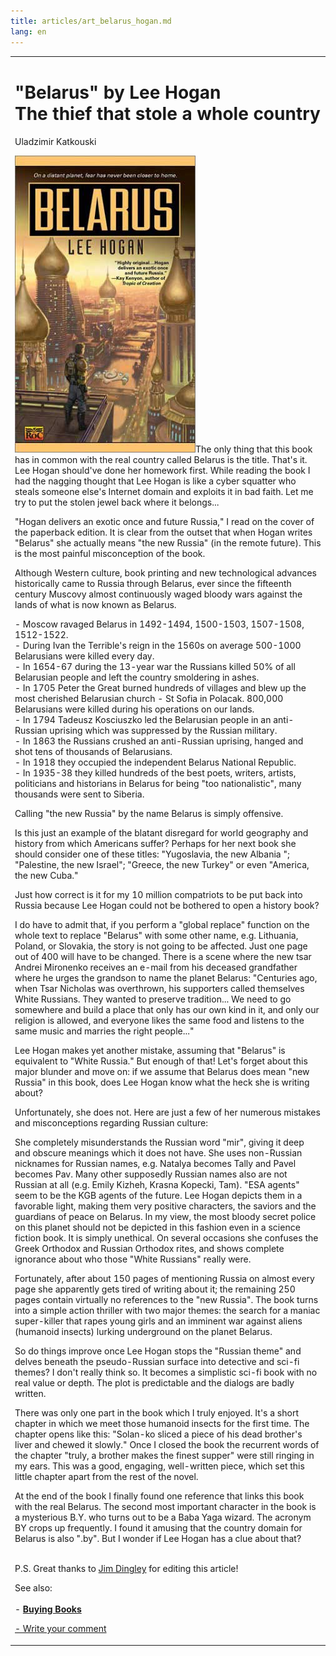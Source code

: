 ```yaml
---
title: articles/art_belarus_hogan.md 
lang: en
---
```



<table>
<tbody>
<tr class="odd">

<td>
<h1 id="belarus-by-lee-hogan-the-thief-that-stole-a-whole-country">"Belarus" by Lee Hogan<br />
The thief that stole a whole country</h1>
<p>Uladzimir Katkouski</p>
<p><a href="http://www.amazon.com/exec/obidos/ASIN/0451458680/belarusianlan-20"><img src="belarus_hogan1.jpg" width="289" height="475" alt="Belarus by Lee Hogan, book cover" /></a>The only thing that this book has in common with the real country called Belarus is the title. That's it. Lee Hogan should've done her homework first. While reading the book I had the nagging thought that Lee Hogan is like a cyber squatter who steals someone else's Internet domain and exploits it in bad faith. Let me try to put the stolen jewel back where it belongs...</p>
<p>"Hogan delivers an exotic once and future Russia," I read on the cover of the paperback edition. It is clear from the outset that when Hogan writes "Belarus" she actually means "the new Russia" (in the remote future). This is the most painful misconception of the book.</p>
<p>Although Western culture, book printing and new technological advances historically came to Russia through Belarus, ever since the fifteenth century Muscovy almost continuously waged bloody wars against the lands of what is now known as Belarus.</p>
<p>- Moscow ravaged Belarus in 1492-1494, 1500-1503, 1507-1508, 1512-1522.<br />
- During Ivan the Terrible's reign in the 1560s on average 500-1000 Belarusians were killed every day.<br />
- In 1654-67 during the 13-year war the Russians killed 50% of all Belarusian people and left the country smoldering in ashes.<br />
- In 1705 Peter the Great burned hundreds of villages and blew up the most cherished Belarusian church - St Sofia in Polacak. 800,000 Belarusians were killed during his operations on our lands.<br />
- In 1794 Tadeusz Kosciuszko led the Belarusian people in an anti-Russian uprising which was suppressed by the Russian military.<br />
- In 1863 the Russians crushed an anti-Russian uprising, hanged and shot tens of thousands of Belarusians.<br />
- In 1918 they occupied the independent Belarus National Republic.<br />
- In 1935-38 they killed hundreds of the best poets, writers, artists, politicians and historians in Belarus for being "too nationalistic", many thousands were sent to Siberia.</p>
<p>Calling "the new Russia" by the name Belarus is simply offensive.</p>
<p>Is this just an example of the blatant disregard for world geography and history from which Americans suffer? Perhaps for her next book she should consider one of these titles: "Yugoslavia, the new Albania "; "Palestine, the new Israel"; "Greece, the new Turkey" or even "America, the new Cuba."</p>
<p>Just how correct is it for my 10 million compatriots to be put back into Russia because Lee Hogan could not be bothered to open a history book?</p>
<p>I do have to admit that, if you perform a "global replace" function on the whole text to replace "Belarus" with some other name, e.g. Lithuania, Poland, or Slovakia, the story is not going to be affected. Just one page out of 400 will have to be changed. There is a scene where the new tsar Andrei Mironenko receives an e-mail from his deceased grandfather where he urges the grandson to name the planet Belarus: "Centuries ago, when Tsar Nicholas was overthrown, his supporters called themselves White Russians. They wanted to preserve tradition... We need to go somewhere and build a place that only has our own kind in it, and only our religion is allowed, and everyone likes the same food and listens to the same music and marries the right people..."</p>
<p>Lee Hogan makes yet another mistake, assuming that "Belarus" is equivalent to "White Russia." But enough of that! Let's forget about this major blunder and move on: if we assume that Belarus does mean "new Russia" in this book, does Lee Hogan know what the heck she is writing about?</p>
<p>Unfortunately, she does not. Here are just a few of her numerous mistakes and misconceptions regarding Russian culture:</p>
<p>She completely misunderstands the Russian word "mir", giving it deep and obscure meanings which it does not have. She uses non-Russian nicknames for Russian names, e.g. Natalya becomes Tally and Pavel becomes Pav. Many other supposedly Russian names also are not Russian at all (e.g. Emily Kizheh, Krasna Kopecki, Tam). "ESA agents" seem to be the KGB agents of the future. Lee Hogan depicts them in a favorable light, making them very positive characters, the saviors and the guardians of peace on Belarus. In my view, the most bloody secret police on this planet should not be depicted in this fashion even in a science fiction book. It is simply unethical. On several occasions she confuses the Greek Orthodox and Russian Orthodox rites, and shows complete ignorance about who those "White Russians" really were.</p>
<p>Fortunately, after about 150 pages of mentioning Russia on almost every page she apparently gets tired of writing about it; the remaining 250 pages contain virtually no references to the "new Russia". The book turns into a simple action thriller with two major themes: the search for a maniac super-killer that rapes young girls and an imminent war against aliens (humanoid insects) lurking underground on the planet Belarus.</p>
<p>So do things improve once Lee Hogan stops the "Russian theme" and delves beneath the pseudo-Russian surface into detective and sci-fi themes? I don't really think so. It becomes a simplistic sci-fi book with no real value or depth. The plot is predictable and the dialogs are badly written.</p>
<p>There was only one part in the book which I truly enjoyed. It's a short chapter in which we meet those humanoid insects for the first time. The chapter opens like this: "Solan-ko sliced a piece of his dead brother's liver and chewed it slowly." Once I closed the book the recurrent words of the chapter "truly, a brother makes the finest supper" were still ringing in my ears. This was a good, engaging, well-written piece, which set this little chapter apart from the rest of the novel.</p>
<p>At the end of the book I finally found one reference that links this book with the real Belarus. The second most important character in the book is a mysterious B.Y. who turns out to be a Baba Yaga wizard. The acronym BY crops up frequently. I found it amusing that the country domain for Belarus is also ".by". But I wonder if Lee Hogan has a clue about that?</p>
<p><br />
P.S. Great thanks to <a href="mailto:jdingley@ssees.ac.uk?Subject=Lee%20Hogan%20Belarus">Jim Dingley</a> for editing this article!</p>
<p>See also:<br />
<br />
- <strong><a href="buy.html">Buying Books</a></strong><br />
</p>
<p><span class="small"><a href="gb_add.html?ref=http%3A%2F%2Fwww%2Epravapis%2Eorg%2Fart%5Fbelarus%5Fhogan%2Easp">- Write your comment</a></span></p></td>
</tr>
</tbody>
</table>
